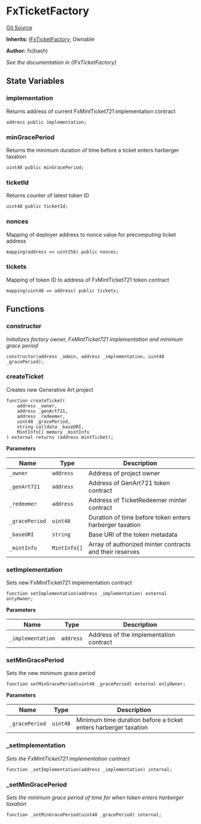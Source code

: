 # FxTicketFactory
[Git Source](https://github.com/fxhash/fxhash-evm-contracts/blob/686a75b6e028ec629d05b5b60596a8ee209b77b5/src/factories/FxTicketFactory.sol)

**Inherits:**
[IFxTicketFactory](/src/interfaces/IFxTicketFactory.sol/interface.IFxTicketFactory.md), Ownable

**Author:**
fx(hash)

*See the documentation in {IFxTicketFactory}*


## State Variables
### implementation
Returns address of current FxMintTicket721 implementation contract


```solidity
address public implementation;
```


### minGracePeriod
Returns the minimum duration of time before a ticket enters harberger taxation


```solidity
uint48 public minGracePeriod;
```


### ticketId
Returns counter of latest token ID


```solidity
uint48 public ticketId;
```


### nonces
Mapping of deployer address to nonce value for precomputing ticket address


```solidity
mapping(address => uint256) public nonces;
```


### tickets
Mapping of token ID to address of FxMintTicket721 token contract


```solidity
mapping(uint48 => address) public tickets;
```


## Functions
### constructor

*Initializes factory owner, FxMintTicket721 implementation and minimum grace period*


```solidity
constructor(address _admin, address _implementation, uint48 _gracePeriod);
```

### createTicket

Creates new Generative Art project


```solidity
function createTicket(
    address _owner,
    address _genArt721,
    address _redeemer,
    uint48 _gracePeriod,
    string calldata _baseURI,
    MintInfo[] memory _mintInfo
) external returns (address mintTicket);
```
**Parameters**

|Name|Type|Description|
|----|----|-----------|
|`_owner`|`address`|Address of project owner|
|`_genArt721`|`address`|Address of GenArt721 token contract|
|`_redeemer`|`address`|Address of TicketRedeemer minter contract|
|`_gracePeriod`|`uint48`|Duration of time before token enters harberger taxation|
|`_baseURI`|`string`|Base URI of the token metadata|
|`_mintInfo`|`MintInfo[]`|Array of authorized minter contracts and their reserves|


### setImplementation

Sets new FxMintTicket721 implementation contract


```solidity
function setImplementation(address _implementation) external onlyOwner;
```
**Parameters**

|Name|Type|Description|
|----|----|-----------|
|`_implementation`|`address`|Address of the implementation contract|


### setMinGracePeriod

Sets the new minimum grace period


```solidity
function setMinGracePeriod(uint48 _gracePeriod) external onlyOwner;
```
**Parameters**

|Name|Type|Description|
|----|----|-----------|
|`_gracePeriod`|`uint48`|Minimum time duration before a ticket enters harberger taxation|


### _setImplementation

*Sets the FxMintTicket721 implementation contract*


```solidity
function _setImplementation(address _implementation) internal;
```

### _setMinGracePeriod

*Sets the minimum grace period of time for when token enters harberger taxation*


```solidity
function _setMinGracePeriod(uint48 _gracePeriod) internal;
```

